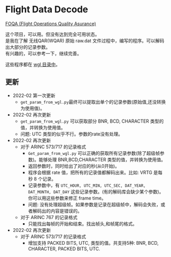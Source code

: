 # Flight Data Decode  

[FOQA (Flight Operations Quality Asurance)](http://en.wikipedia.org/wiki/Flight_operations_quality_assurance)  

这个项目，可以用。但没有达到完全可用状态。  
是我在了解 无线QAR(WQAR) 原始 raw.dat 文件过程中，编写的程序。可以解码出大部分的记录参数。  
有兴趣的，可以参考一下，继续完善。  

这些程序都在 [wgl 目录中](https://github.com/osnosn/FlightDataDecode/tree/main/wgl)。  

## 更新  
* 2022-02 第一次更新  
  - `get_param_from_wgl.py`最终可以提取出单个的记录参数(原始值,还没转换为使用值)。  
* 2022-02 再次更新  
  - `get_param_from_wgl.py` 可以获取部分 BNR, BCD, CHARACTER 类型的值，并转换为使用值。  
  - 问题: UTC 类型的似乎不行。参数的rate没有处理。  
* 2022-02 再次更新  
  - 对于 ARINC 573/717 的记录格式   
    - `Get_param_from_wgl.py` 可以正确的获取所有记录参数(除了超级帧参数)。能够处理 BNR,BCD,CHARACTER 类型的值，并转换为使用值。  
    - 返回参数时，同时给出了对应的秒(从0开始)。  
    - 程序会根据 rate 值，把所有的记录值都解码出来。比如: VRTG 是每秒 8 个记录。  
    - 记录参数中，有 `UTC_HOUR, UTC_MIN, UTC_SEC, DAT_YEAR, DAT_MONTH, DAT_DAY` 这些记录参数。(有的解码库会缺少某个参数)。你可以用这些参数来修正 frame time。  
    - 问题: 没有处理超级帧。如果参数是记录在超级帧中，解码会失败，或者解码出的内容是错误的。  
  - 对于 ARINC 767 的记录格式   
    - 只能找出每帧的开始和结束。找出帧头,和帧尾的格式。   
* 2022-02 再次更新  
  - 对于 ARINC 573/717 的记录格式   
    - 增加支持 PACKED BITS, UTC, 类型的值。共支持5种: BNR, BCD, CHARACTER, PACKED BITS, UTC.    


